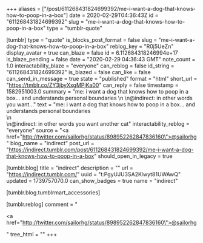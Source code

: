 +++
aliases = ["/post/611268431824699392/me-i-want-a-dog-that-knows-how-to-poop-in-a-box"]
date = 2020-02-29T04:36:43Z
id = "611268431824699392"
slug = "me-i-want-a-dog-that-knows-how-to-poop-in-a-box"
type = "tumblr-quote"

[tumblr]
type = "quote"
is_blocks_post_format = false
slug = "me-i-want-a-dog-that-knows-how-to-poop-in-a-box"
reblog_key = "R0j5UeZn"
display_avatar = true
can_blaze = false
id = 6.112684318246994e+17
is_blaze_pending = false
date = "2020-02-29 04:36:43 GMT"
note_count = 1.0
interactability_blaze = "everyone"
can_reblog = false
id_string = "611268431824699392"
is_blazed = false
can_like = false
can_send_in_message = true
state = "published"
format = "html"
short_url = "https://tmblr.co/ZY3jbyXxgMPjKa00"
can_reply = false
timestamp = 1582951003.0
summary = "me: i want a dog that knows how to poop in a box… and understands personal boundaries \n \n@indirect: in other words you want..."
text = "me: i want a dog that knows how to poop in a box&hellip; and understands personal boundaries<br/>\n<br/>\n@indirect: in other words you want another cat"
interactability_reblog = "everyone"
source = "<a href=\"http://twitter.com/sailorhg/status/898952262847836160\">@sailorhg</a>"
blog_name = "indirect"
post_url = "https://indirect.tumblr.com/post/611268431824699392/me-i-want-a-dog-that-knows-how-to-poop-in-a-box"
should_open_in_legacy = true

[tumblr.blog]
title = "indirect"
description = ""
url = "https://indirect.tumblr.com/"
uuid = "t:PgyUJU3SA2Klwyt81UWAwQ"
updated = 1739757070.0
can_show_badges = true
name = "indirect"

[tumblr.blog.tumblrmart_accessories]

[tumblr.reblog]
comment = "<p><a href=\"http://twitter.com/sailorhg/status/898952262847836160\">@sailorhg</a></p>"
tree_html = ""
+++
